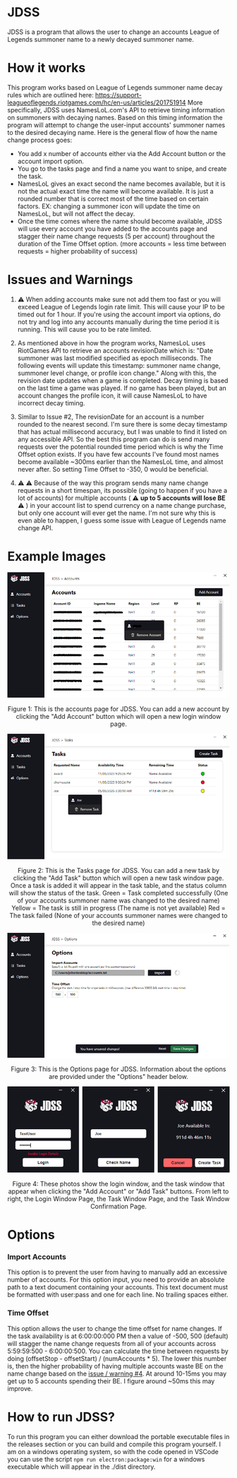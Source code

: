 ﻿# JDSS

JDSS is a program that allows the user to change an accounts League of Legends summoner name to a newly decayed summoner name.

# How it works

This program works based on League of Legends summoner name decay rules which are outlined here: https://support-leagueoflegends.riotgames.com/hc/en-us/articles/201751914
More specifically, JDSS uses NamesLoL.com's API to retrieve timing information on summoners with decaying names. Based on this timing information the program will attempt to change the user-input accounts' summoner names to the desired decaying name.
Here is the general flow of how the name change process goes:

- You add x number of accounts either via the Add Account button or the account import option.
- You go to the tasks page and find a name you want to snipe, and create the task.
- NamesLoL gives an exact second the name becomes available, but it is not the actual exact time the name will become available. It is just a rounded number that is correct most of the time based on certain factors. EX: changing a summoner icon will update the time on NamesLoL, but will not affect the decay.
- Once the time comes where the name should become available, JDSS will use every account you have added to the accounts page and stagger their name change requests (5 per account) throughout the duration of the Time Offset option. (more accounts = less time between requests = higher probability of success)

# Issues and Warnings

1. :warning: When adding accounts make sure not add them too fast or you will exceed League of Legends login rate limit. This will cause your IP to be timed out for 1 hour. If you're using the account import via options, do not try and log into any accounts manually during the time period it is running. This will cause you to be rate limited.

2. As mentioned above in how the program works, NamesLoL uses RiotGames API to retrieve an accounts revisionDate which is: "Date summoner was last modified specified as epoch milliseconds. The following events will update this timestamp: summoner name change, summoner level change, or profile icon change." Along with this, the revision date updates when a game is completed. Decay timing is based on the last time a game was played. If no game has been played, but an account changes the profile icon, it will cause NamesLoL to have incorrect decay timing.

3. Similar to Issue #2, The revisionDate for an account is a number rounded to the nearest second. I'm sure there is some decay timestamp that has actual millisecond accuracy, but I was unable to find it listed on any accessible API. So the best this program can do is send many requests over the potential rounded time period which is why the Time Offset option exists. If you have few accounts I've found most names become available ~300ms earlier than the NamesLoL time, and almost never after. So setting Time Offset to -350, 0 would be beneficial.

4. :warning: :warning: Because of the way this program sends many name change requests in a short timespan, its possible (going to happen if you have a lot of accounts) for multiple accounts ( :warning: **up to 5 accounts will lose BE** :warning: ) in your account list to spend currency on a name change purchase, but only one account will ever get the name. I'm not sure why this is even able to happen, I guess some issue with League of Legends name change API.


# Example Images

<p align="center">
    <img src="https://github.com/MulliganJohn/JDSS/blob/main/Example_Images/JDSS_Accounts.png?raw=true" alt="The JDSS Account Page."/>
</p>

<p align="center">
    Figure 1: This is the accounts page for JDSS. You can add a new account by clicking the "Add Account" button which will open a new login window page.
</p>

<p align="center">
    <img src="https://github.com/MulliganJohn/JDSS/blob/main/Example_Images/JDSS_Tasks.png?raw=true" alt="The JDSS Tasks Page."/>
</p>

<p align="center">
    Figure 2: This is the Tasks page for JDSS. You can add a new task by clicking the "Add Task" button which will open a new task window page. Once a task is added it will appear in the task table, and the status column will show the status of the task. Green = Task completed successfully (One of your accounts summoner name was changed to the desired name) Yellow = The task is still in progress (The name is not yet available) Red = The task failed (None of your accounts summoner names were changed to the desired name)
</p>

<p align="center" >
  <img src="https://github.com/MulliganJohn/JDSS/blob/main/Example_Images/JDSS_Options.png?raw=true" alt="The JDSS Options Page."/>
</p>

<p align="center">
    Figure 3: This is the Options page for JDSS. Information about the options are provided under the "Options" header below.
</p>

<p align="center">
    <img src="https://github.com/MulliganJohn/JDSS/blob/main/Example_Images/JDSS_Login_Task.png?raw=true" alt="The JDSS Login and Task Windows."/>
</p>

<p align="center">
    Figure 4: These photos show the login window, and the task window that appear when clicking the "Add Account" or "Add Task" buttons. From left to right, the Login Window Page, the Task Window Page, and the Task Window Confirmation Page.
</p>

# Options

### Import Accounts

This option is to prevent the user from having to manually add an excessive number of accounts. For this option input, you need to provide an absolute path to a text document containing your accounts. This text document must be formatted with user:pass and one for each line. No trailing spaces either.


### Time Offset

This option allows the user to change the time offset for name changes. If the task availability is at 6:00:00:000 PM then a value of -500, 500 (default) will stagger the name change requests from all of your accounts across 5:59:59:500 - 6:00:00:500. You can calculate the time between requests by doing (offsetStop - offsetStart) / (numAccounts * 5). The lower this number is, then the higher probability of having multiple accounts waste BE on the name change based on the [issue / warning #4](https://github.com/MulliganJohn/JDSS#issues-and-warnings). At around 10-15ms you may get up to 5 accounts spending their BE. I figure around ~50ms this may improve.

# How to run JDSS?

To run this program you can either download the portable executable files in the releases section or you can build and compile this program yourself. I am on a windows operating system, so with the code opened in VSCode you can use the script `npm run electron:package:win` for a windows executable which will appear in the ./dist directory.
